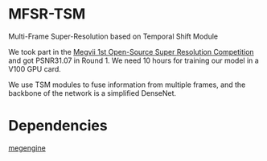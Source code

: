 # MFSR-TSM
Multi-Frame Super-Resolution based on Temporal Shift Module

We took part in the [Megvii 1st Open-Source Super Resolution Competition](https://studio.brainpp.com/competition) and got PSNR31.07 in Round 1. We need 10 hours for training our model in a V100 GPU card.

We use TSM modules to fuse information from multiple frames, and the backbone of the network is a simplified DenseNet.

# Dependencies
[megengine](https://megengine.org.cn/install/)
